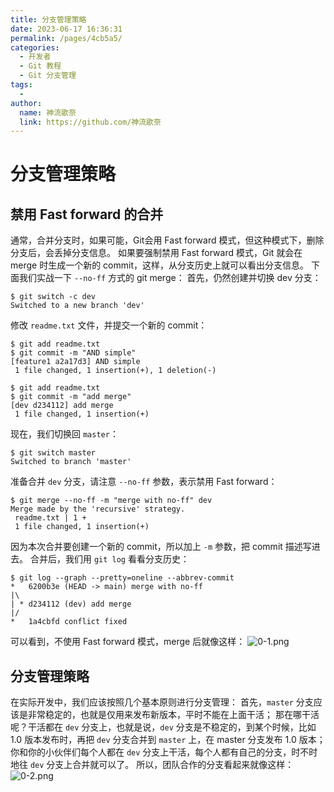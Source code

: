 ```yaml
---
title: 分支管理策略
date: 2023-06-17 16:36:31
permalink: /pages/4cb5a5/
categories:
  - 开发者
  - Git 教程
  - Git 分支管理
tags:
  - 
author: 
  name: 神流歌奈
  link: https://github.com/神流歌奈
---
```

# 分支管理策略

## 禁用 Fast forward 的合并

通常，合并分支时，如果可能，Git会用 Fast forward 模式，但这种模式下，删除分支后，会丢掉分支信息。
如果要强制禁用 Fast forward 模式，Git 就会在 merge 时生成一个新的 commit，这样，从分支历史上就可以看出分支信息。
下面我们实战一下 `--no-ff` 方式的 git merge：
首先，仍然创建并切换 dev 分支：
```shell
$ git switch -c dev
Switched to a new branch 'dev'
```
修改 `readme.txt` 文件，并提交一个新的 commit：
```shell
$ git add readme.txt
$ git commit -m "AND simple"
[feature1 a2a17d3] AND simple
 1 file changed, 1 insertion(+), 1 deletion(-)
```
```shell
$ git add readme.txt 
$ git commit -m "add merge"
[dev d234112] add merge
 1 file changed, 1 insertion(+)
```
现在，我们切换回 `master`：
```shell
$ git switch master
Switched to branch 'master'
```
准备合并 `dev` 分支，请注意 `--no-ff` 参数，表示禁用 Fast forward：
```shell
$ git merge --no-ff -m "merge with no-ff" dev
Merge made by the 'recursive' strategy.
 readme.txt | 1 +
 1 file changed, 1 insertion(+)
```
因为本次合并要创建一个新的 commit，所以加上 `-m` 参数，把 commit 描述写进去。
合并后，我们用 `git log` 看看分支历史：
```shell
$ git log --graph --pretty=oneline --abbrev-commit
*   6200b3e (HEAD -> main) merge with no-ff
|\  
| * d234112 (dev) add merge
|/  
*   1a4cbfd conflict fixed
```
可以看到，不使用 Fast forward 模式，merge 后就像这样：
![0-1.png](https://cdn.nlark.com/yuque/0/2023/png/29695294/1683178254274-7e3c2cd5-192f-4343-ae6e-775b86fe6770.png#averageHue=%23fcfbfb&clientId=u97e0aa19-a89b-4&from=paste&height=129&id=u55b1d4ff&originHeight=257&originWidth=480&originalType=binary&ratio=2&rotation=0&showTitle=false&size=4035&status=done&style=none&taskId=u9072d79d-7fa9-4c7e-bede-65e3db8adb7&title=&width=240)
## 分支管理策略

在实际开发中，我们应该按照几个基本原则进行分支管理：
首先，`master` 分支应该是非常稳定的，也就是仅用来发布新版本，平时不能在上面干活；
那在哪干活呢？干活都在 `dev` 分支上，也就是说，`dev` 分支是不稳定的，到某个时候，比如 1.0 版本发布时，再把 `dev` 分支合并到 `master` 上，在 master 分支发布 1.0 版本；
你和你的小伙伴们每个人都在 `dev` 分支上干活，每个人都有自己的分支，时不时地往 `dev` 分支上合并就可以了。
所以，团队合作的分支看起来就像这样：
![0-2.png](https://cdn.nlark.com/yuque/0/2023/png/29695294/1683178279019-2c226878-c2cf-4349-8f7a-c71d1be1c332.png#averageHue=%23f5f2f0&clientId=u97e0aa19-a89b-4&from=paste&height=63&id=u00ef7eb7&originHeight=125&originWidth=498&originalType=binary&ratio=2&rotation=0&showTitle=false&size=4441&status=done&style=none&taskId=ub0be67eb-1fd7-4cb3-af53-0772abd2883&title=&width=249)


